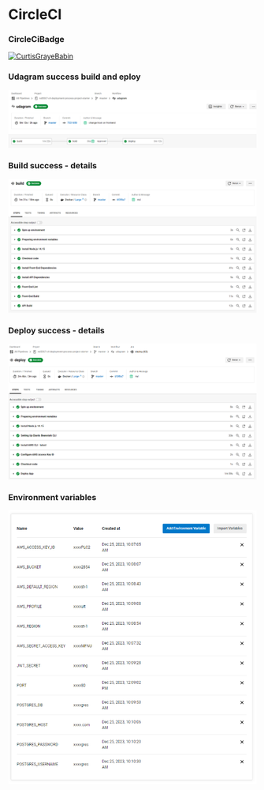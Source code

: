 # CircleCI

### CircleCiBadge
[![CurtisGrayeBabin](https://circleci.com/gh/CurtisGrayeBabin/udagram-udacity.svg?style=svg)](https://app.circleci.com/pipelines/github/CurtisGrayeBabin/udagram-udacity/8/workflows/b05adec4-ec01-4533-a730-3ade7d591c46/jobs/11)

### Udagram success build and eploy
![diagram](../graphics/CircleCi_01.png)

### Build success - details
![diagram](../graphics/CircleCi_02.png)

### Deploy success - details
![diagram](../graphics/CircleCi_03.png)

### Environment variables
![diagram](../graphics/CircleCi_04.png)